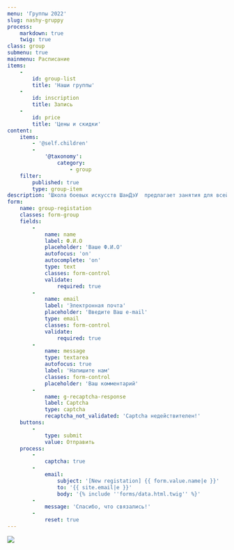 ```yaml
---
menu: 'Группы 2022'
slug: nashy-gruppy
process:
    markdown: true
    twig: true
class: group
submenu: true
mainmenu: Расписание
items:
    -
        id: group-list
        title: 'Наши группы'
    -
        id: inscription
        title: Запись
    -
        id: price
        title: 'Цены и скидки'
content:
    items:
        - '@self.children'
        -
            '@taxonomy':
                category:
                    - group
    filter:
        published: true
        type: group-item
description: 'Школа боевых искусств ШанДэУ  предлагает занятия для всей семьи! Курсы Тайцзицюань и внутренних стилей подойдут для молодежи и взрослых, занятия по спортивному ушу ориентированы на детей и подростков. Приглашаем всех погрузиться в прекрасный мир искусства Ушу!'
form:
    name: group-registation
    classes: form-group
    fields:
        -
            name: name
            label: Ф.И.О
            placeholder: 'Ваше Ф.И.О'
            autofocus: 'on'
            autocomplete: 'on'
            type: text
            classes: form-control
            validate:
                required: true
        -
            name: email
            label: 'Электронная почта'
            placeholder: 'Введите Ваш e-mail'
            type: email
            classes: form-control
            validate:
                required: true
        -
            name: message
            type: textarea
            autofocus: true
            label: 'Напишите нам'
            classes: form-control
            placeholder: 'Ваш комментарий'
        -
            name: g-recaptcha-response
            label: Captcha
            type: captcha
            recaptcha_not_validated: 'Captcha недействителен!'
    buttons:
        -
            type: submit
            value: Отправить
    process:
        -
            captcha: true
        -
            email:
                subject: '[New registation] {{ form.value.name|e }}'
                to: '{{ site.email|e }}'
                body: '{% include ''forms/data.html.twig'' %}'
        -
            message: 'Спасибо, что связались!'
        -
            reset: true
---
```


![](22%20curso.jpg?resize=600,400)